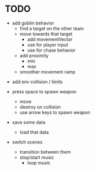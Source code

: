 # TODO

+ add goblin behavior
	+ find a target on the other team
	+ move towards that target
		+ add movementVector
		+ use for player input
		+ use for chase behavior
	+ add proximity
		- min
		+ max
	- smoother movement ramp

- add env collision / limits
- press space to spawn weapon
	- move
	- destroy on collision
	- use arrow keys to spawn weapon

- save some data
	- load that data
- switch scenes
	- transition between them
	- stop/start music
		- loop music
